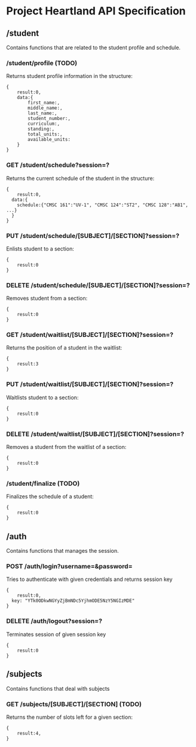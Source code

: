 # Project Heartland API Specification

## /student
Contains functions that are related to the student profile and schedule.

### /student/profile (TODO)
  Returns student profile information in the structure:
```
{
	result:0,
    data:{
    	first_name:,
        middle_name:,
        last_name:,
        student_number:,
        curriculum:,
        standing:,
        total_units:,
        available_units:
	}
}
```

### GET /student/schedule?session=?
  Returns the current schedule of the student in the structure:
```
{
	result:0,
  data:{
  	schedule:{"CMSC 161":"UV-1", "CMSC 124":"ST2", "CMSC 128":"AB1", ...}
  }
}
```

### PUT /student/schedule/[SUBJECT]/[SECTION]?session=?
  Enlists student to a section:
```
{
	result:0
}
```

### DELETE /student/schedule/[SUBJECT]/[SECTION]?session=?
  Removes student from a section:
```
{
	result:0
}
```

### GET /student/waitlist/[SUBJECT]/[SECTION]?session=?
  Returns the position of a student in the waitlist:
```
{
	result:3
}
```

### PUT /student/waitlist/[SUBJECT]/[SECTION]?session=?
  Waitlists student to a section:
```
{
	result:0
}
```

### DELETE /student/waitlist/[SUBJECT]/[SECTION]?session=?
  Removes a student from the waitlist of a section:
```
{
	result:0
}
```

### /student/finalize (TODO)
  Finalizes the schedule of a student:
```
{
	result:0
}
```


## /auth
Contains functions that manages the session.

### POST /auth/login?username=&password=
  Tries to authenticate with given credentials and returns session key
```
{
	result:0,
  key: "YTk0ODkwNGYyZjBmNDc5YjhmODE5NzY5NGIzMDE"  
}
```

### DELETE /auth/logout?session=?
  Terminates session of given session key
```
{
	result:0
}
```

## /subjects
Contains functions that deal with subjects

### GET /subjects/[SUBJECT]/[SECTION] (TODO)
  Returns the number of slots left for a given section:
```
{
	result:4,
}
```
